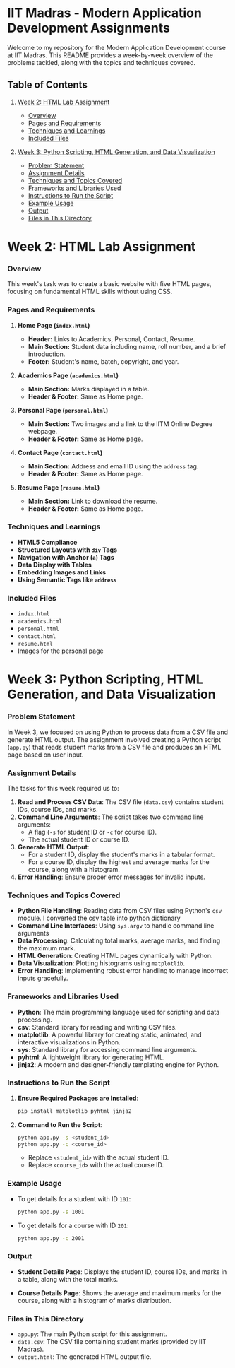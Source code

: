 # IIT Madras - Modern Application Development Assignments

Welcome to my repository for the Modern Application Development course at IIT Madras. This README provides a week-by-week overview of the problems tackled, along with the topics and techniques covered.

## Table of Contents

1. [Week 2: HTML Lab Assignment](#week-2-html-lab-assignment)
   - [Overview](#overview)
   - [Pages and Requirements](#pages-and-requirements)
   - [Techniques and Learnings](#techniques-and-learnings)
   - [Included Files](#included-files)

2. [Week 3: Python Scripting, HTML Generation, and Data Visualization](#week-3-python-scripting-html-generation-and-data-visualization)
   - [Problem Statement](#problem-statement)
   - [Assignment Details](#assignment-details)
   - [Techniques and Topics Covered](#techniques-and-topics-covered)
   - [Frameworks and Libraries Used](#frameworks-and-libraries-used)
   - [Instructions to Run the Script](#instructions-to-run-the-script)
   - [Example Usage](#example-usage)
   - [Output](#output)
   - [Files in This Directory](#files-in-this-directory)


# Week 2: HTML Lab Assignment

### Overview

This week's task was to create a basic website with five HTML pages, focusing on fundamental HTML skills without using CSS.

### Pages and Requirements

1. **Home Page (`index.html`)**
   - **Header:** Links to Academics, Personal, Contact, Resume.
   - **Main Section:** Student data including name, roll number, and a brief introduction.
   - **Footer:** Student's name, batch, copyright, and year.

2. **Academics Page (`academics.html`)**
   - **Main Section:** Marks displayed in a table.
   - **Header & Footer:** Same as Home page.

3. **Personal Page (`personal.html`)**
   - **Main Section:** Two images and a link to the IITM Online Degree webpage.
   - **Header & Footer:** Same as Home page.

4. **Contact Page (`contact.html`)**
   - **Main Section:** Address and email ID using the `address` tag.
   - **Header & Footer:** Same as Home page.

5. **Resume Page (`resume.html`)**
   - **Main Section:** Link to download the resume.
   - **Header & Footer:** Same as Home page.

### Techniques and Learnings

- **HTML5 Compliance**
- **Structured Layouts with `div` Tags**
- **Navigation with Anchor (`a`) Tags**
- **Data Display with Tables**
- **Embedding Images and Links**
- **Using Semantic Tags like `address`**

### Included Files

- `index.html`
- `academics.html`
- `personal.html`
- `contact.html`
- `resume.html`
- Images for the personal page


# Week 3: Python Scripting, HTML Generation, and Data Visualization

### Problem Statement
In Week 3, we focused on using Python to process data from a CSV file and generate HTML output. The assignment involved creating a Python script (`app.py`) that reads student marks from a CSV file and produces an HTML page based on user input.

### Assignment Details
The tasks for this week required us to:

1. **Read and Process CSV Data**: The CSV file (`data.csv`) contains student IDs, course IDs, and marks.
2. **Command Line Arguments**: The script takes two command line arguments:
    - A flag (`-s` for student ID or `-c` for course ID).
    - The actual student ID or course ID.
3. **Generate HTML Output**:
    - For a student ID, display the student's marks in a tabular format.
    - For a course ID, display the highest and average marks for the course, along with a histogram.
4. **Error Handling**: Ensure proper error messages for invalid inputs.

### Techniques and Topics Covered
- **Python File Handling**: Reading data from CSV files using Python's `csv` module. I converted the csv table into python dictionary
- **Command Line Interfaces**: Using `sys.argv` to handle command line arguments
- **Data Processing**: Calculating total marks, average marks, and finding the maximum mark.
- **HTML Generation**: Creating HTML pages dynamically with Python.
- **Data Visualization**: Plotting histograms using `matplotlib`.
- **Error Handling**: Implementing robust error handling to manage incorrect inputs gracefully.

### Frameworks and Libraries Used
- **Python**: The main programming language used for scripting and data processing.
- **csv**: Standard library for reading and writing CSV files.
- **matplotlib**: A powerful library for creating static, animated, and interactive visualizations in Python.
- **sys**: Standard library for accessing command line arguments.
- **pyhtml**: A lightweight library for generating HTML.
- **jinja2**: A modern and designer-friendly templating engine for Python.

### Instructions to Run the Script
1. **Ensure Required Packages are Installed**:
   ```bash
   pip install matplotlib pyhtml jinja2
   ```
2. **Command to Run the Script**:
   ```bash
   python app.py -s <student_id>
   python app.py -c <course_id>
   ```
   - Replace `<student_id>` with the actual student ID.
   - Replace `<course_id>` with the actual course ID.

### Example Usage
- To get details for a student with ID `101`:
  ```bash
  python app.py -s 1001
- To get details for a course with ID `201`:
  ```bash
  python app.py -c 2001
### Output
- **Student Details Page**:
  Displays the student ID, course IDs, and marks in a table, along with the total marks.

- **Course Details Page**:
  Shows the average and maximum marks for the course, along with a histogram of marks distribution.

### Files in This Directory
- `app.py`: The main Python script for this assignment.
- `data.csv`: The CSV file containing student marks (provided by IIT Madras).
- `output.html`: The generated HTML output file.

  
